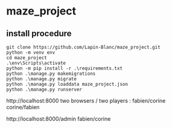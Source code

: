 # maze_project
## install procedure

    git clone https://github.com/Lapin-Blanc/maze_project.git
    python -m venv env
    cd maze_project
    .\env\Scripts\activate
    python -m pip install -r .\requirements.txt
    python .\manage.py makemigrations
    python .\manage.py migrate
    python .\manage.py loaddata maze_project.json
    python .\manage.py runserver

http://localhost:8000 
two browsers / two players :
fabien/corine
corine/fabien

http://localhost:8000/admin
fabien/corine